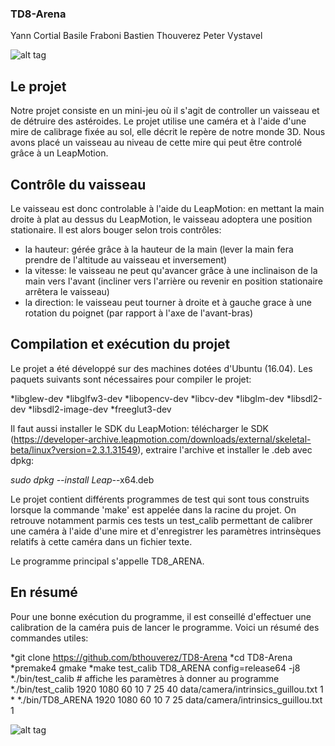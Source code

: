 ### TD8-Arena ###

Yann Cortial
Basile Fraboni
Bastien Thouverez
Peter Vystavel

![alt tag](http://bthouverez.fr/docs/TD8ARENA.png)

## Le projet ##

Notre projet consiste en un mini-jeu où il s'agit de controller un vaisseau et de détruire des astéroides. 
Le projet utilise une caméra et à l'aide d'une mire de calibrage fixée au sol, elle décrit le repère de notre monde 3D.
Nous avons placé un vaisseau au niveau de cette mire qui peut être controlé grâce à un LeapMotion.

## Contrôle du vaisseau ##
 
Le vaisseau est donc controlable à l'aide du LeapMotion: en mettant la main droite à plat au dessus du LeapMotion, le vaisseau adoptera une position stationaire. Il est alors bouger selon trois contrôles:
* la hauteur: gérée grâce à la hauteur de la main (lever la main fera prendre de l'altitude au vaisseau et inversement)
* la vitesse: le vaisseau ne peut qu'avancer grâce à une inclinaison de la main vers l'avant (incliner vers l'arrière ou revenir en position stationaire arrêtera le vaisseau)
* la direction: le vaisseau peut tourner à droite et à gauche grace à une rotation du poignet (par rapport à l'axe de l'avant-bras)

## Compilation et exécution du projet ##

Le projet a été développé sur des machines dotées d'Ubuntu (16.04). Les paquets suivants sont nécessaires pour compiler le projet:

*libglew-dev
*libglfw3-dev
*libopencv-dev 
*libcv-dev
*libglm-dev
*libsdl2-dev
*libsdl2-image-dev
*freeglut3-dev

Il faut aussi installer le SDK du LeapMotion: télécharger le SDK (https://developer-archive.leapmotion.com/downloads/external/skeletal-beta/linux?version=2.3.1.31549), extraire l'archive et installer le .deb avec dpkg:

*sudo dpkg --install Leap-*-x64.deb

Le projet contient différents programmes de test qui sont tous construits lorsque la commande 'make' est appelée dans la racine du projet. On retrouve notamment parmis ces tests un test_calib permettant de calibrer une caméra à l'aide d'une mire et d'enregistrer les paramètres intrinsèques relatifs à cette caméra dans un fichier texte.

Le programme principal s'appelle TD8_ARENA.


## En résumé ##

Pour une bonne exécution du programme, il est conseillé d'effectuer une calibration de la caméra puis de lancer le programme. Voici un résumé des commandes utiles:

*git clone https://github.com/bthouverez/TD8-Arena
*cd TD8-Arena
*premake4 gmake
*make test_calib TD8_ARENA config=release64 -j8
*./bin/test_calib # affiche les paramètres à donner au programme
*./bin/test_calib 1920 1080 60 10 7 25 40 data/camera/intrinsics_guillou.txt 1
*
*./bin/TD8_ARENA 1920 1080 60 10 7 25 data/camera/intrinsics_guillou.txt 1

![alt tag](http://bthouverez.fr/docs/HEADSHOT_guillou.png)


